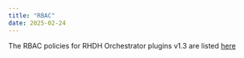```yaml
---
title: "RBAC"
date: 2025-02-24
---
```

The RBAC policies for RHDH Orchestrator plugins v1.3 are listed [here](https://github.com/janus-idp/backstage-plugins/blob/release-1.3/plugins/orchestrator/docs/Permissions.md)
